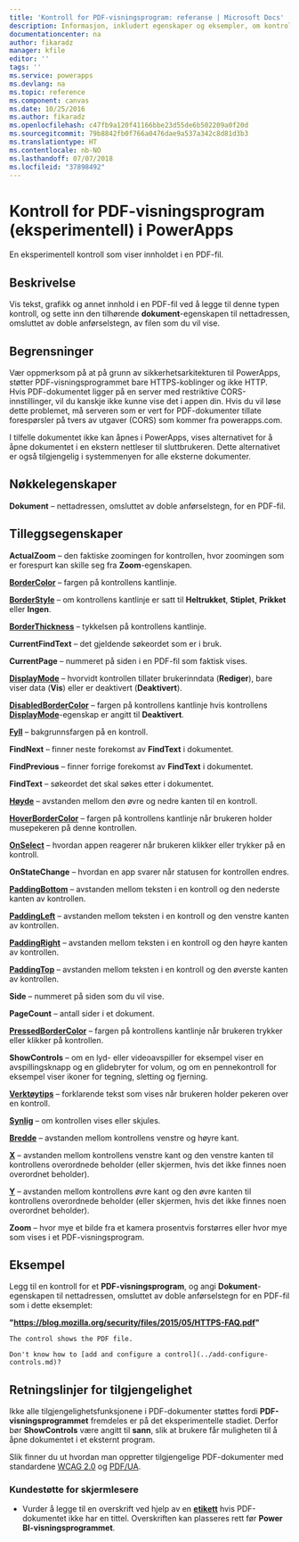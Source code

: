 ```yaml
---
title: 'Kontroll for PDF-visningsprogram: referanse | Microsoft Docs'
description: Informasjon, inkludert egenskaper og eksempler, om kontrollen for PDF-visningsprogrammet
documentationcenter: na
author: fikaradz
manager: kfile
editor: ''
tags: ''
ms.service: powerapps
ms.devlang: na
ms.topic: reference
ms.component: canvas
ms.date: 10/25/2016
ms.author: fikaradz
ms.openlocfilehash: c47fb9a120f41166bbe23d55de6b502209a0f20d
ms.sourcegitcommit: 79b8842fb0f766a0476dae9a537a342c8d81d3b3
ms.translationtype: HT
ms.contentlocale: nb-NO
ms.lasthandoff: 07/07/2018
ms.locfileid: "37898492"
---
```

# <a name="pdf-viewer-control-experimental-in-powerapps"></a>Kontroll for PDF-visningsprogram (eksperimentell) i PowerApps
En eksperimentell kontroll som viser innholdet i en PDF-fil.

## <a name="description"></a>Beskrivelse
Vis tekst, grafikk og annet innhold i en PDF-fil ved å legge til denne typen kontroll, og sette inn den tilhørende **dokument**-egenskapen til nettadressen, omsluttet av doble anførselstegn, av filen som du vil vise.

## <a name="limitations"></a>Begrensninger
Vær oppmerksom på at på grunn av sikkerhetsarkitekturen til PowerApps, støtter PDF-visningsprogrammet bare HTTPS-koblinger og ikke HTTP.  
Hvis PDF-dokumentet ligger på en server med restriktive CORS-innstillinger, vil du kanskje ikke kunne vise det i appen din.  Hvis du vil løse dette problemet, må serveren som er vert for PDF-dokumenter tillate forespørsler på tvers av utgaver (CORS) som kommer fra powerapps.com.

I tilfelle dokumentet ikke kan åpnes i PowerApps, vises alternativet for å åpne dokumentet i en ekstern nettleser til sluttbrukeren.  Dette alternativet er også tilgjengelig i systemmenyen for alle eksterne dokumenter.

## <a name="key-properties"></a>Nøkkelegenskaper
**Dokument** – nettadressen, omsluttet av doble anførselstegn, for en PDF-fil.

## <a name="additional-properties"></a>Tilleggsegenskaper
**ActualZoom** – den faktiske zoomingen for kontrollen, hvor zoomingen som er forespurt kan skille seg fra **Zoom**-egenskapen.

**[BorderColor](properties-color-border.md)** – fargen på kontrollens kantlinje.

**[BorderStyle](properties-color-border.md)** – om kontrollens kantlinje er satt til **Heltrukket**, **Stiplet**, **Prikket** eller **Ingen**.

**[BorderThickness](properties-color-border.md)** – tykkelsen på kontrollens kantlinje.

**CurrentFindText** – det gjeldende søkeordet som er i bruk.

**CurrentPage** – nummeret på siden i en PDF-fil som faktisk vises.

**[DisplayMode](properties-core.md)** – hvorvidt kontrollen tillater brukerinndata (**Rediger**), bare viser data (**Vis**) eller er deaktivert (**Deaktivert**).

**[DisabledBorderColor](properties-color-border.md)** – fargen på kontrollens kantlinje hvis kontrollens **[DisplayMode](properties-core.md)**-egenskap er angitt til **Deaktivert**.

**[Fyll](properties-color-border.md)** – bakgrunnsfargen på en kontroll.

**FindNext** – finner neste forekomst av **FindText** i dokumentet.

**FindPrevious** – finner forrige forekomst av **FindText** i dokumentet.

**FindText** – søkeordet det skal søkes etter i dokumentet.

**[Høyde](properties-size-location.md)** – avstanden mellom den øvre og nedre kanten til en kontroll.

**[HoverBorderColor](properties-color-border.md)** – fargen på kontrollens kantlinje når brukeren holder musepekeren på denne kontrollen.

**[OnSelect](properties-core.md)** – hvordan appen reagerer når brukeren klikker eller trykker på en kontroll.

**OnStateChange** – hvordan en app svarer når statusen for kontrollen endres.

**[PaddingBottom](properties-size-location.md)** – avstanden mellom teksten i en kontroll og den nederste kanten av kontrollen.

**[PaddingLeft](properties-size-location.md)** – avstanden mellom teksten i en kontroll og den venstre kanten av kontrollen.

**[PaddingRight](properties-size-location.md)** – avstanden mellom teksten i en kontroll og den høyre kanten av kontrollen.

**[PaddingTop](properties-size-location.md)** – avstanden mellom teksten i en kontroll og den øverste kanten av kontrollen.

**Side** – nummeret på siden som du vil vise.

**PageCount** – antall sider i et dokument.

**[PressedBorderColor](properties-color-border.md)** – fargen på kontrollens kantlinje når brukeren trykker eller klikker på kontrollen.

**ShowControls** – om en lyd- eller videoavspiller for eksempel viser en avspillingsknapp og en glidebryter for volum, og om en pennekontroll for eksempel viser ikoner for tegning, sletting og fjerning.

**[Verktøytips](properties-core.md)** – forklarende tekst som vises når brukeren holder pekeren over en kontroll.

**[Synlig](properties-core.md)** – om kontrollen vises eller skjules.

**[Bredde](properties-size-location.md)** – avstanden mellom kontrollens venstre og høyre kant.

**[X](properties-size-location.md)** – avstanden mellom kontrollens venstre kant og den venstre kanten til kontrollens overordnede beholder (eller skjermen, hvis det ikke finnes noen overordnet beholder).

**[Y](properties-size-location.md)** – avstanden mellom kontrollens øvre kant og den øvre kanten til kontrollens overordnede beholder (eller skjermen, hvis det ikke finnes noen overordnet beholder).

**Zoom** – hvor mye et bilde fra et kamera prosentvis forstørres eller hvor mye som vises i et PDF-visningsprogram.

## <a name="example"></a>Eksempel

Legg til en kontroll for et **PDF-visningsprogram**, og angi **Dokument**-egenskapen til nettadressen, omsluttet av doble anførselstegn for en PDF-fil som i dette eksemplet:

  **"https://blog.mozilla.org/security/files/2015/05/HTTPS-FAQ.pdf"**

    The control shows the PDF file.

    Don't know how to [add and configure a control](../add-configure-controls.md)?

## <a name="accessibility-guidelines"></a>Retningslinjer for tilgjengelighet

Ikke alle tilgjengelighetsfunksjonene i PDF-dokumenter støttes fordi **PDF-visningsprogrammet** fremdeles er på det eksperimentelle stadiet. Derfor bør **ShowControls** være angitt til **sann**, slik at brukere får muligheten til å åpne dokumentet i et eksternt program.

Slik finner du ut hvordan man oppretter tilgjengelige PDF-dokumenter med standardene [WCAG 2.0](https://www.w3.org/TR/WCAG-TECHS/pdf.html) og [PDF/UA](https://www.pdfa.org/pdfua-the-iso-standard-for-universal-accessibility/).

### <a name="screen-reader-support"></a>Kundestøtte for skjermlesere
* Vurder å legge til en overskrift ved hjelp av en **[etikett](control-text-box.md)** hvis PDF-dokumentet ikke har en tittel. Overskriften kan plasseres rett før **Power BI-visningsprogrammet**.
